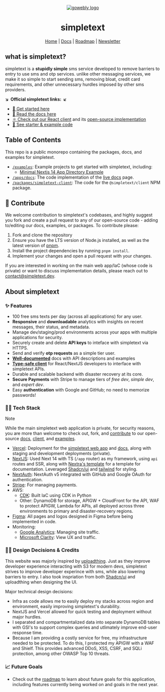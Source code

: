 <div align="center">

<a href="https://simpletext.dev" target="_blank" title="Go to the simpletext website"><img width="px" alt="gowebly logo" src="https://simpletext.dev/png/og.jpg"></a>

<a name="readme-top"></a>

# simpletext

</div>

<div align="center">
  <a href="https://simpletext.dev">Home</a> | <a href="https://docs.simpletext.dev">Docs</a> | <a href="https://docs.simpletext.dev/roadmap">Roadmap</a> | <a href="https://news.simpletext.dev/roadmap">Newsletter</a>
</div>

## what is simpletext?

simpletext is a **stupidly simple** sms service developed to remove barriers to entry to use sms and otp services. unlike other messaging services, we make it so simple to start sending sms, removing bloat, credit card requirements, and other unnecessary hurdles imposed by other sms providers.

**&searr;&nbsp;&nbsp;Official simpletext links:&nbsp;&nbsp;&swarr;**

- [🚀 Get started here][simpletext_site]
- [📄 Read the docs here][simpletext_docs]
- [⚛ Check out our React client][simpletext_client] and its [open-source implementation][simpletext_client_code]
- [🧩 See starter & example code][simpletext_examples]

## Table of Contents

This repo is a public monorepo containing the packages, docs, and examples for simpletext.

- [`/examples`][simpletext_examples]: Example projects to get started with simpletext, including:
  - [Minimal Nextjs 14 App Directory Example](https://github.com/charliemeyer2000/simpletext/tree/main/examples/minimal-appdir)
- [`/apps/docs`][simpletext_docs_code]: The code implementation of the [live docs][simpletext_docs] page.
- [`/packages/simpletext-client`][simpletext_client_code]: The code for the `@simpletext/client` NPM package.

## 🤝 Contribute

We welcome contribution to simpletext's codebases, and highly suggest you fork and create a pull request to any of our open-source code - adding to/editing our docs, examples, or packages. To contribute please:

1. Fork and clone the repository
2. Ensure you have the LTS version of Node.js installed, as well as the latest
   version of [pnpm](https://pnpm.io).
3. Install the project dependencies by running `pnpm install`.
4. Implement your changes and open a pull request with your changes.

If you are interested in working on the main web app/IaC (whose code is private) or want to discuss implementation details, please reach out to [contact@simpletext.dev](mailto:contact@simpletext.dev).

## About simpletext

### ✨ Features

- 100 free sms texts per day (across all applications) for any user.
- **Responsive** and **downloadable** analytics with insights on recent messages, their status, and metadata.
- Manage dev/staging/prod environments across your apps with multiple applications for security.
- Securely create and delete **API keys** to inteface with simpletext via HTTPS.
- Send and verify **otp requests** as a simple tier user.
- [**Well-documented**][simpletext_docs] docs with API descriptions and examples
- [**Type-safe client**][simpletext_client] for React/NextJS developers to interface with simpletext APIs.
- Durable and scalable backend with disaster recovery at its core.
- **Secure Payments** with Stripe to manage tiers of _free dev_, _simple dev_, and _expert dev_.
- Easy **authentication** with Google and GitHub; no need to memorize passwords!

### 🧑‍💻 Tech Stack

> [!NOTE]  
> While the main simpletext web application is private, for security reasons, you are more than welcome to check out, fork, and [contribute](#🤝-contribute) to our open-source [docs][simpletext_docs_code], [client][simpletext_client_code], and [examples][simpletext_examples].

- [Vercel](https://vercel.com): Deployment for the [simpletext web app][simpletext_site] and [docs][simpletext_docs], along with staging and development deployments (private).
- [NextJS](https://nextjs.org): Used Next 14 with TS (`/app` router) as my framework, using `api` routes and SSR, along with [Nextra's template](https://nextra.site/docs) for a template for documentation. Leveraged [Shadcn/ui](https://ui.shadcn.com) and [tailwind](https://Tailwindcss.com) for styling.
- [NextAuth](https://next-auth.js): NextAuth v5 integrated with GitHub and Google OAuth for authentication.
- [Stripe](https://stripe.com): For managing payments.
- AWS:
  - [CDK](https://aws.amazon.com/cdk): Built IaC using CDK in Python
  - Other: DynamoDB for storage, APIGW + CloudFront for the API, WAF to protect APIGW, Lambda for APIs, all deployed across three environments to primary and disaster-recovery regions.
- [Figma](https://figma.com): All pages and logos designed in Figma before being implemented in code.
- Monitoring:
  - [Google Analytics](https://analytics.google.com): Managing site traffic.
  - [Microsoft Clarity](https://clarity.microsoft.com): View UX and traffic.

### 👷‍♂️ Design Decisions & Credits

This website was majorly inspired by [uploadthing](https://uploadthing.com). Just as they improve developer experience interacting with S3 for modern devs, simpletext strives to improve developer experince with sms, while also lowering barriers to entry. I also took inspriation from both [Shadcn/ui](https://ui.shadcn.com) and uploadthing when designing the UI.

Major technical design decisions:

- Infra as code allows me to easily deploy my stacks across region and environment, easily improving simpletext's durability.
- NextJS and Vercel allowed for quick testing and deployment without major hurdles.
- I separated and compartmentalized data into separate DynamoDB tables with GSI's to support complex queries and utlimately improve end-user response time.
- Because I am providing a costly service for free, my infrastructure needed to be protected. To do this, I protected my APIGW with a WAF and Shielf. This provides advanced DDoS, XSS, CSRF, and SQLi protection, among other OWASP Top 10 threats.

### 📈 Future Goals

- Check out the [roadmap][simpletext_roadmap] to learn about future goals for this application, including features currently being worked on and goals in the next year.

<!-- Docs links -->

[simpletext_docs]: https://docs.simpletext.dev
[simpletext_docs_code]: https://github.com/charliemeyer2000/simpletext/tree/main/apps/docs

<!-- Author links -->

[author_url]: https://github.com/charliemeyer2000

<!-- Main Links -->

[simpletext_site]: https://simpletext.dev
[simpletext_examples]: https://github.com/charliemeyer2000/simpletext/tree/main/examples
[simpletext_client]: https://www.npmjs.com/package/@simpletext/client
[simpletext_client_code]: https://github.com/charliemeyer2000/simpletext/tree/main/packages/simpletext-client
[simpletext_roadmap]: https://docs.simpletext.dev/roadmap
